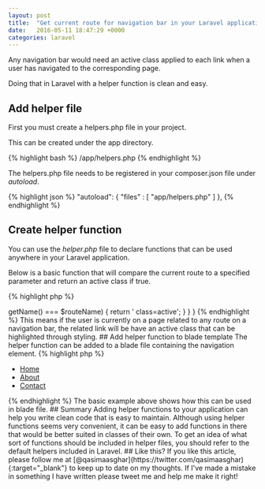 ```yaml
---
layout: post
title:  "Get current route for navigation bar in your Laravel application"
date:   2016-05-11 18:47:29 +0000
categories: laravel
---
```

Any navigation bar would need an active class applied to each link when a user has navigated to the corresponding page.

Doing that in Laravel with a helper function is clean and easy.

## Add helper file

First you must create a helpers.php file in your project.

This can be created under the app directory.

{% highlight bash %}
/app/helpers.php
{% endhighlight %}

The helpers.php file needs to be registered in your composer.json file under *autoload*.

{% highlight json %}
"autoload": {
        "files" : [
            "app/helpers.php"
        ]
},
{% endhighlight %}

## Create helper function

You can use the _helper.php_ file to declare functions that can be used anywhere in your Laravel application. 

Below is a basic function that will compare the current route to a specified parameter and return an active class if true.

{% highlight php %}
<?php

if (! function_exists('currentRouteActive')) {
    function currentRouteActive($routeName)
    {
        if (Route::getCurrentRoute()->getName() === $routeName) {
            return ' class=active';
        }
    }
}
{% endhighlight %}

This means if the user is currently on a page related to any route on a navigation bar, the related link will be have an active class that can be highlighted through styling.

## Add helper function to blade template

The helper function can be added to a blade file containing the navigation element.

{% highlight php %}
<nav>
    <ul>
        <li {{ currentRouteActive('home') }}>
            <a href="{{ route('home') }}">Home</a>
        </li>
        <li {{ currentRouteActive('about') }}>
            <a href="{{ route('about') }}">About</a>
        </li>
        <li {{ currentRouteActive('contact') }}>
            <a href="{{ route('contact') }}">Contact</a>
        </li>
    </ul>
</nav> 
{% endhighlight %}

The basic example above shows how this can be used in blade file.

## Summary

Adding helper functions to your application can help you write clean code that is easy to maintain. 

Although using helper functions seems very convenient, it can be easy to add functions in there that would be better suited in classes of their own. To get an idea of what sort of functions should be included in helper files, you should refer to the default helpers included in Laravel.

## Like this?

If you like this article, please follow me at [@qasimaasghar](https://twitter.com/qasimaasghar){:target="_blank"} to keep up to date on my thoughts.

If I've made a mistake in something I have written please tweet me and help me make it right!
